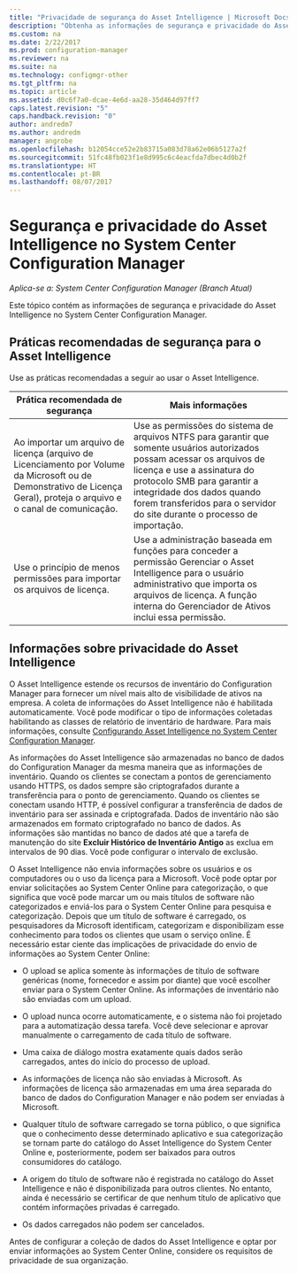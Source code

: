 ```yaml
---
title: "Privacidade de segurança do Asset Intelligence | Microsoft Docs"
description: "Obtenha as informações de segurança e privacidade do Asset Intelligence no System Center Configuration Manager."
ms.custom: na
ms.date: 2/22/2017
ms.prod: configuration-manager
ms.reviewer: na
ms.suite: na
ms.technology: configmgr-other
ms.tgt_pltfrm: na
ms.topic: article
ms.assetid: d0c6f7a0-dcae-4e6d-aa28-35d464d97ff7
caps.latest.revision: "5"
caps.handback.revision: "0"
author: andredm7
ms.author: andredm
manager: angrobe
ms.openlocfilehash: b12054cce52e2b83715a083d78a62e06b5127a2f
ms.sourcegitcommit: 51fc48fb023f1e8d995c6c4eacfda7dbec4d0b2f
ms.translationtype: HT
ms.contentlocale: pt-BR
ms.lasthandoff: 08/07/2017
---
```

# <a name="security-and-privacy-for-asset-intelligence-in-system-center-configuration-manager"></a>Segurança e privacidade do Asset Intelligence no System Center Configuration Manager

*Aplica-se a: System Center Configuration Manager (Branch Atual)*

Este tópico contém as informações de segurança e privacidade do Asset Intelligence no System Center Configuration Manager.  

##  <a name="BKMK_Security_AI"></a> Práticas recomendadas de segurança para o Asset Intelligence  
 Use as práticas recomendadas a seguir ao usar o Asset Intelligence.  

|Prática recomendada de segurança|Mais informações|  
|----------------------------|----------------------|  
|Ao importar um arquivo de licença (arquivo de Licenciamento por Volume da Microsoft ou de Demonstrativo de Licença Geral), proteja o arquivo e o canal de comunicação.|Use as permissões do sistema de arquivos NTFS para garantir que somente usuários autorizados possam acessar os arquivos de licença e use a assinatura do protocolo SMB para garantir a integridade dos dados quando forem transferidos para o servidor do site durante o processo de importação.|  
|Use o princípio de menos permissões para importar os arquivos de licença.|Use a administração baseada em funções para conceder a permissão Gerenciar o Asset Intelligence para o usuário administrativo que importa os arquivos de licença. A função interna do Gerenciador de Ativos inclui essa permissão.|  

##  <a name="BKMK_Privacy_HardwareInventory"></a> Informações sobre privacidade do Asset Intelligence  
 O Asset Intelligence estende os recursos de inventário do Configuration Manager para fornecer um nível mais alto de visibilidade de ativos na empresa. A coleta de informações do Asset Intelligence não é habilitada automaticamente. Você pode modificar o tipo de informações coletadas habilitando as classes de relatório de inventário de hardware. Para mais informações, consulte [Configurando Asset Intelligence no System Center Configuration Manager](../../../../core/clients/manage/asset-intelligence/configuring-asset-intelligence.md).  

 As informações do Asset Intelligence são armazenadas no banco de dados do Configuration Manager da mesma maneira que as informações de inventário. Quando os clientes se conectam a pontos de gerenciamento usando HTTPS, os dados sempre são criptografados durante a transferência para o ponto de gerenciamento. Quando os clientes se conectam usando HTTP, é possível configurar a transferência de dados de inventário para ser assinada e criptografada. Dados de inventário não são armazenados em formato criptografado no banco de dados. As informações são mantidas no banco de dados até que a tarefa de manutenção do site **Excluir Histórico de Inventário Antigo** as exclua em intervalos de 90 dias. Você pode configurar o intervalo de exclusão.  

 O Asset Intelligence não envia informações sobre os usuários e os computadores ou o uso da licença para a Microsoft. Você pode optar por enviar solicitações ao System Center Online para categorização, o que significa que você pode marcar um ou mais títulos de software não categorizados e enviá-los para o System Center Online para pesquisa e categorização. Depois que um título de software é carregado, os pesquisadores da Microsoft identificam, categorizam e disponibilizam esse conhecimento para todos os clientes que usam o serviço online. É necessário estar ciente das implicações de privacidade do envio de informações ao System Center Online:  

-   O upload se aplica somente às informações de título de software genéricas (nome, fornecedor e assim por diante) que você escolher enviar para o System Center Online. As informações de inventário não são enviadas com um upload.  

-   O upload nunca ocorre automaticamente, e o sistema não foi projetado para a automatização dessa tarefa. Você deve selecionar e aprovar manualmente o carregamento de cada título de software.  

-   Uma caixa de diálogo mostra exatamente quais dados serão carregados, antes do início do processo de upload.  

-   As informações de licença não são enviadas à Microsoft. As informações de licença são armazenadas em uma área separada do banco de dados do Configuration Manager e não podem ser enviadas à Microsoft.  

-   Qualquer título de software carregado se torna público, o que significa que o conhecimento desse determinado aplicativo e sua categorização se tornam parte do catálogo do Asset Intelligence do System Center Online e, posteriormente, podem ser baixados para outros consumidores do catálogo.  

-   A origem do título de software não é registrada no catálogo do Asset Intelligence e não é disponibilizada para outros clientes. No entanto, ainda é necessário se certificar de que nenhum título de aplicativo que contém informações privadas é carregado.  

-   Os dados carregados não podem ser cancelados.  

 Antes de configurar a coleção de dados do Asset Intelligence e optar por enviar informações ao System Center Online, considere os requisitos de privacidade de sua organização.  
